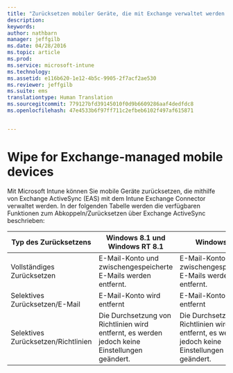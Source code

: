```yaml
---
title: "Zurücksetzen mobiler Geräte, die mit Exchange verwaltet werden | Microsoft Intune"
description: 
keywords: 
author: nathbarn
manager: jeffgilb
ms.date: 04/28/2016
ms.topic: article
ms.prod: 
ms.service: microsoft-intune
ms.technology: 
ms.assetid: e116b620-1e12-4b5c-9905-2f7acf2ae530
ms.reviewer: jeffgilb
ms.suite: ems
translationtype: Human Translation
ms.sourcegitcommit: 779127bfd39145010f0d9b6609286aaf4dedfdc8
ms.openlocfilehash: 47e4533b6f97ff711c2efbeb6102f497af615871


---
```



# Wipe for Exchange-managed mobile devices
Mit Microsoft Intune können Sie mobile Geräte zurücksetzen, die mithilfe von Exchange ActiveSync (EAS) mit dem Intune Exchange Connector verwaltet werden. In der folgenden Tabelle werden die verfügbaren Funktionen zum Abkoppeln/Zurücksetzen über Exchange ActiveSync beschrieben:

|Typ des Zurücksetzens|Windows 8.1 und Windows RT 8.1|Windows RT|Windows Phone 8|iOS|Android|
|----------------|----------------------------------|--------------|-------------------|-------|-----------|
|Vollständiges Zurücksetzen|E-Mail-Konto und zwischengespeicherte E-Mails werden entfernt.|E-Mail-Konto und zwischengespeicherte E-Mails werden entfernt.|Zurück auf Werkseinstellungen|Zurück auf Werkseinstellungen|Zurück auf Werkseinstellungen|
|Selektives Zurücksetzen/E-Mail|E-Mail-Konto wird entfernt|E-Mail-Konto wird entfernt|Nicht unterstützt|Nicht unterstützt|Nicht unterstützt|
|Selektives Zurücksetzen/Richtlinien|Die Durchsetzung von Richtlinien wird entfernt, es werden jedoch keine Einstellungen geändert.|Die Durchsetzung von Richtlinien wird entfernt, es werden jedoch keine Einstellungen geändert.|Die Durchsetzung von Richtlinien wird entfernt, es werden jedoch keine Einstellungen geändert.|Die Durchsetzung von Richtlinien wird entfernt, es werden jedoch keine Einstellungen geändert.|Die Durchsetzung von Richtlinien wird entfernt, es werden jedoch keine Einstellungen geändert.|



<!--HONumber=Jun16_HO4-->


